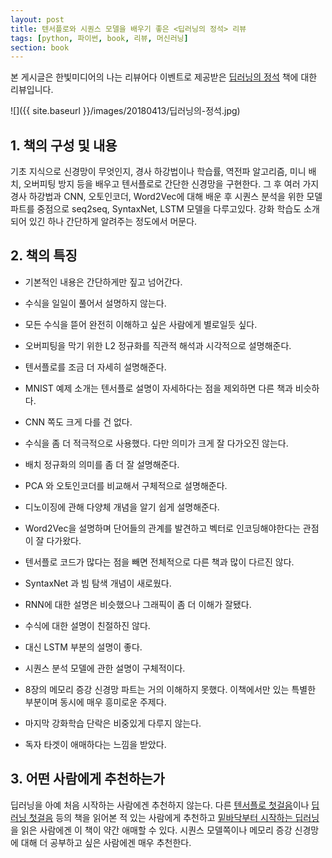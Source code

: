 ```yaml
---
layout: post
title: 텐서플로와 시퀀스 모델을 배우기 좋은 <딥러닝의 정석> 리뷰
tags: [python, 파이썬, book, 리뷰, 머신러닝]
section: book
---
```


본 게시글은 한빛미디어의 나는 리뷰어다 이벤트로 제공받은 [딥러닝의 정석](http://www.hanbit.co.kr/store/books/look.php?p_code=B5128867520) 책에 대한 리뷰입니다.

![]({{ site.baseurl }}/images/20180413/딥러닝의-정석.jpg)

## 1. 책의 구성 및 내용

기초 지식으로 신경망이 무엇인지, 경사 하강법이나 학습률, 역전파 알고리즘, 미니 배치, 오버피팅 방지 등을 배우고 텐서플로로 간단한 신경망을 구현한다. 그 후 여러 가지 경사 하강법과 CNN, 오토인코더, Word2Vec에 대해 배운 후 시퀀스 분석을 위한 모델 파트를 중점으로 seq2seq, SyntaxNet, LSTM 모델을 다루고있다. 강화 학습도 소개되어 있긴 하나 간단하게 알려주는 정도에서 머문다.

## 2. 책의 특징

- 기본적인 내용은 간단하게만 짚고 넘어간다.

- 수식을 일일이 풀어서 설명하지 않는다.
- 모든 수식을 뜯어 완전히 이해하고 싶은 사람에게 별로일듯 싶다.
- 오버피팅을 막기 위한 L2 정규화를 직관적 해석과 시각적으로 설명해준다.

- 텐서플로를 조금 더 자세히 설명해준다.
- MNIST 예제 소개는 텐서플로 설명이 자세하다는 점을 제외하면 다른 책과 비슷하다.

- CNN 쪽도 크게 다를 건 없다.
- 수식을 좀 더 적극적으로 사용했다. 다만 의미가 크게 잘 다가오진 않는다.
- 배치 정규화의 의미를 좀 더 잘 설명해준다.

- PCA 와 오토인코더를 비교해서 구체적으로 설명해준다.
- 디노이징에 관해 다양체 개념을 알기 쉽게 설명해준다.
- Word2Vec을 설명하며 단어들의 관계를 발견하고 벡터로 인코딩해야한다는 관점이 잘 다가왔다.
- 텐서플로 코드가 많다는 점을 빼면 전체적으로 다른 책과 많이 다르진 않다.

- SyntaxNet 과 빔 탐색 개념이 새로웠다.
- RNN에 대한 설명은 비슷했으나 그래픽이 좀 더 이해가 잘됐다.
- 수식에 대한 설명이 친절하진 않다.
- 대신 LSTM 부분의 설명이 좋다.
- 시퀀스 분석 모델에 관한 설명이 구체적이다.

- 8장의 메모리 증강 신경망 파트는 거의 이해하지 못했다. 이책에서만 있는 특별한 부분이며 동시에 매우 흥미로운 주제다.

- 마지막 강화학습 단락은 비중있게 다루지 않는다.
- 독자 타겟이 애매하다는 느낌을 받았다.

## 3. 어떤 사람에게 추천하는가

딥러닝을 아예 처음 시작하는 사람에겐 추천하지 않는다. 다른 [텐서플로 첫걸음](http://www.hanbit.co.kr/store/books/look.php?p_code=B3286570432)이나 [딥러닝 첫걸음](http://www.hanbit.co.kr/store/books/look.php?p_code=B4370590649) 등의 책을 읽어본 적 있는 사람에게 추천하고 [밑바닥부터 시작하는 딥러닝](http://www.hanbit.co.kr/store/books/look.php?p_code=B8475831198)을 읽은 사람에겐 이 책이 약간 애매할 수 있다. 시퀀스 모델쪽이나 메모리 증강 신경망에 대해 더 공부하고 싶은 사람에겐 매우 추천한다.
